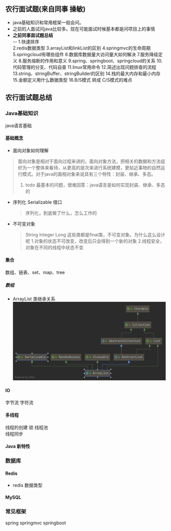 ## 农行面试题(来自同事 操敏)
- java基础知识和常用框架一般会问。
- 之前的人面试问java比较多。现在可能面试时候基本都是问项目上的事情
- **之前同事面试题总结**  
  --  1.快速排序   
2.redis数据类型
3.arrayList和linkList的区别
4.springmvc的生命周期
5.springcloud有哪些组件
6.数据库数据量大访问量大如何解决
7.服务降级定义
8.服务熔断的作用和意义
9.spring、springboot、springcloud的关系
10.代码管理的分支、代码自查
11.linux常用命令
12.简述出现问题排查的流程
13.string、stringBuffer、stringBuilder的区别
14.栈的最大内存和最小内存
15.金额定义用什么数据类型
16.B/S模式 转成 C/S模式的难点



## 农行面试题总结

### Java基础知识
java语言基础
#### 基础概念
- 面向对象如何理解  
 > 面向对象是相对于面向过程来讲的，面向对象方法，把相关的数据和方法组织为一个整体来看待，从更高的层次来进行系统建模，更贴近事物的自然运行模式。对于java的面相对象来说具有三个特性：封装、继承、多态。
 >1. todo 最基本的问题，很难回答：java语言是如何实现封装、继承、多态的

- 序列化 Serializable 借口
  >序列化，到底做了什么，怎么工作的
  
- 不可变对象
  > String Integer Long 这些类都是final类，不可变对象。为什么这么设计呢
  >1.对象的状态不可改变，改变后只会得到一个新的对象
  >2.线程安全，对象在不同的线程中状态不变

#### 集合
数组、链表、set、map、tree

##### 数组
- ArrayList
  类继承关系
![这是图片](/img/ArrayList.png "Magic Gardens")


####  IO
字节流 字符流

#### 多线程
线程的创建
锁
线程池  
线程同步

#### Java 新特性

### 数据库

#### Redis
- redis 数据类型

#### MySQL

### 常见框架
spring
springmvc
springboot

